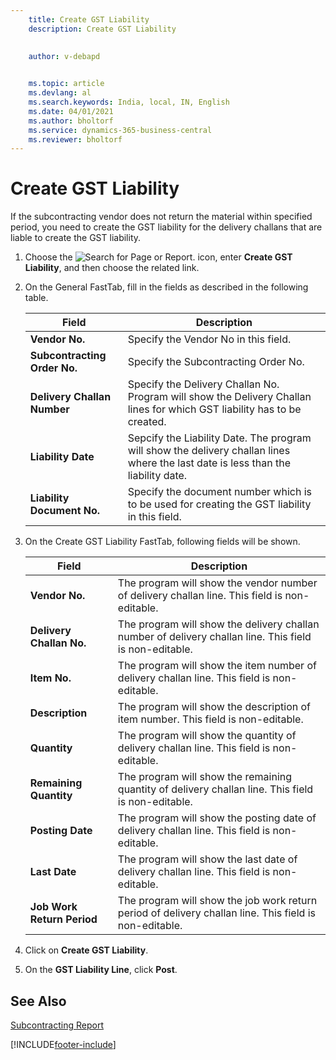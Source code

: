 ```yaml
---
    title: Create GST Liability
    description: Create GST Liability

    
    author: v-debapd

    
    ms.topic: article
    ms.devlang: al
    ms.search.keywords: India, local, IN, English
    ms.date: 04/01/2021
    ms.author: bholtorf
    ms.service: dynamics-365-business-central
    ms.reviewer: bholtorf
---
```


# Create GST Liability


If the subcontracting vendor does not return the material within specified period, you need to create the GST liability for the delivery challans that are liable to create the GST liability.

1. Choose the ![Search for Page or Report.](image/search_small.png "Search for Page or Report icon") icon, enter **Create GST Liability**, and then choose the related link. 
2. On the General FastTab, fill in the fields as described in the following table.
  
    |Field|Description| 
    |---------------------------------|---------------------------------------|  
    |**Vendor No.**|Specify the Vendor No in this field.|
    |**Subcontracting Order No.**|Specify the Subcontracting Order No.|
    |**Delivery Challan Number**|Specify the Delivery Challan No. Program will show the Delivery Challan lines for which GST liability has to be created.|
    |**Liability Date**|Sepcify the Liability Date. The program will show the delivery challan lines where the last date is less than the liability date.|
    |**Liability Document No.**|Specify the document number which is to be used for creating the GST liability in this field.|

3. On the Create GST Liability FastTab, following fields will be shown.

    |Field|Description| 
    |---------------------------------|---------------------------------------|  
    |**Vendor No.**|The program will show the vendor number of delivery challan line. This field is non-editable.|
    |**Delivery Challan No.**|The program will show the delivery challan number of delivery challan line. This field is non-editable.|
    |**Item No.**|The program will show the item number of delivery challan line. This field is non-editable.|
    |**Description**|The program will show the description of item number. This field is non-editable.|
    |**Quantity**|The program will show the quantity of delivery challan line. This field is non-editable.|
    |**Remaining Quantity**|The program will show the remaining quantity of delivery challan line. This field is non-editable.|
    |**Posting Date**|The program will show the posting date of delivery challan line. This field is non-editable.|
    |**Last Date**|The program will show the last date of delivery challan line. This field is non-editable.|
    |**Job Work Return Period**|The program will show the job work return period of delivery challan line. This field is non-editable.|

4.	Click on **Create GST Liability**.
5.	On the **GST Liability Line**, click **Post**.





## See Also 
[Subcontracting Report](Subcontracting-Reports.md)




[!INCLUDE[footer-include](../../includes/footer-banner.md)]